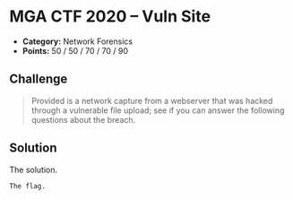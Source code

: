 # MGA CTF 2020 – Vuln Site

* **Category:** Network Forensics
* **Points:** 50 / 50 / 70 / 70 / 90

## Challenge

> Provided is a network capture from a webserver that was hacked through a vulnerable file upload; see if you 
can answer the following questions about the breach. 

## Solution

The solution.

```
The flag.
```
